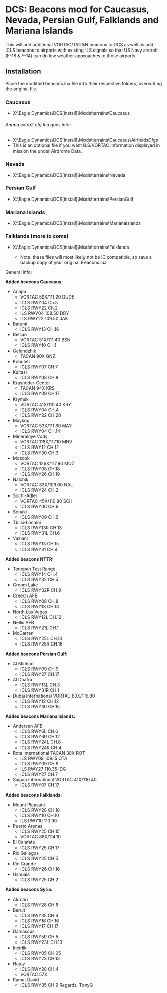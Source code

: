 # DCS: Beacons mod for Caucasus, Nevada, Persian Gulf, Falklands and Mariana Islands
This will add additional VORTAC/TACAN beacons to DCS as well as add ICLS beacons to airports with existing ILS signals so that US Navy aircraft (F-18 & F-14) can do low weather approaches to those airports.


## Installation 
Place the modified beacons.lua file into their respective folders, overwriting the original file.
### Caucasus
- X:\Eagle Dynamics\DCS[install]\Mods\terrains\Caucasus
###### Anapa.extra2.cfg.lua goes into:
- X:\Eagle Dynamics\DCS[install]\Mods\terrains\Caucasus\\AirfieldsCfgs
- This is an optional file if you want ILS/VORTAC information displayed in mission the under Airdrome Data.
### Nevada
- X:\Eagle Dynamics\DCS[install]\Mods\terrains\Nevada
### Persian Gulf
- X:\Eagle Dynamics\DCS[install]\Mods\terrains\PersianGulf
### Mariana Islands
- X:\Eagle Dynamics\DCS[install]\Mods\terrains\MarianaIslands
### Falklands (more to come)
- X:\Eagle Dynamics\DCS[install]\Mods\terrains\\Falklands

   * Note: these files will most likely not be IC compatible, so save a backup copy of your original Beacons.lua

General info:

**Added beacons Caucasus:**
- Anapa
	- VORTAC 59X/111.20 DUDE
	- ICLS RWY04 Ch.5
	- ICLS RWY22 Ch.2
	- ILS RWY04 108.50 DDY
	- ILS RWY22 109.50 JAK
- Batumi
	- ICLS RWY13 CH.16 
- Belsan
	- VORTAC 51X/111.40 BSN
	- ICLS RWY10 CH.1 
- Gelendzhik
	- TACAN 90X GNZ
- Kobuleti
	- ICLS RWY07 CH.7
- Kultasi
	- ICLS RWY08 CH.8 
- Krasnodar-Center
	- TACAN 94X KRS
	- ICLS RWY09 CH.17
- Krymsk
	- VORTAC 41X/110.40 KRY
	- ICLS RWY04 CH.4
	- ICLS RWY22 CH.20
- Maykop
	- VORTAC 53X/111.60 MAY
	- ICLS RWY04 CH.14
- Mineralnye Vody
	- VORTAC 118X/117.10 MNV
	- ICLS RWY12 CH.12
	- ICLS RWY30 CH.3
- Mozdok
	- VORTAC 126X/117.90 MOZ
	- ICLS RWY08 CH.18
	- ICLS RWY26 CH.19
- Nalchik
	- VORTAC 33X/109.60 NAL
	- ICLS RWY24 CH.2  
- Sochi-Adler
	- VORTAC 45X/110.80 SCH
	- ICLS RWY06 CH.6
- Senaki
	- ICLS RWY09 CH.9 
- Tblisi-Lochini
	- ICLS RWY13R CH.13
	- ICLS RWY31L CH.6 
- Vaziani
	- ICLS RWY13 CH.15
	- ICLS RWY31 CH.4 

**Added beacons NTTR:**
- Tonopah Test Range
	- ICLS RWY14 CH.4
	- ICLS RWY32 CH.5 
- Groom Lake
	- ICLS RWY32R CH.9 
- Creech AFB
	- ICLS RWY08 CH.8
	- ICLS RWY13 CH.13 
- North Las Vegas
	- ICLS RWY12L CH.12 
- Nellis AFB
	- ICLS RWY21L CH.1 
- McCarran 
	- ICLS RWY25L CH.10
	- ICLS RWY25R CH.16
	
**Added beacons Persian Gulf:**
- Al Minhad
	- ICLS RWY09 CH.9
	- ICLS RWY27 CH.17
 - Al Dhafra
	- ICLS RWY13L CH.3
	- ICLS RWY31R CH.1
- Dubai International VORTAC 89X/116.80
	- ICLS RWY12 CH.12
	- ICLS RWY30 CH.15
	
**Added beacons Mariana Islands:**
- Andersen AFB
	- ICLS RWY6L CH.6
	- ICLS RWY6R CH.12
	- ICLS RWY24L CH.8
	- ICLS RWY24R CH.4
- Rota International TACAN 38X ROT
	- ILS RWY09 109.15 OTA
	- ICLS RWY09 CH.9
	- ILS RWY27 110.35 IDG
	- ICLS RWY27 CH.7
 - Saipan International VORTAC 41X/110.40
	- ICLS RWY07 CH.17

**Added beacons Falklands:**
- Mount Pleasant
	- ICLS RWY28 CH.18
	- ICLS RWY10 CH.10
	- ILS  RWY10 110.90
- Puerto Arenas
	- ICLS RWY25 CH.15
	- VORTAC 88X/114.10
- El Calafate
	- ICLS RWY25 CH.17
- Rio Gallegos
	- ICLS RWY25 CH.5
- Rio Grande
	- ICLS RWY26 CH.16
- Ushuaia
	- ICLS RWY25 CH.2

**Added beacons Syria:**
- Akrotiri
	- ICLS RWY28 CH.8
- Beruit
	- ICLS RWY35 CH.6
	- ICLS RWY16 CH.16
	- ICLS RWY17 CH.17	
- Damascus
	- ICLS RWY5R CH.5
	- ICLS RWY23L CH.13
- Incirlik
	- ICLS RWY05 CH.05
	- ICLS RWY23 CH.13	
- Hatay
	- ICLS RWY28 CH.4
	- VORTAC 57X
- Ramat David
	- ICLS RWY35 CH.9
Regards,
TonyG